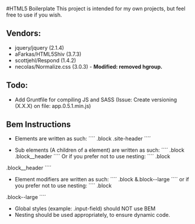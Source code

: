 #HTML5 Boilerplate
This project is intended for my own projects, but feel free to use if you wish.

## Vendors:
* jquery/jquery (2.1.4)
* aFarkas/HTML5Shiv (3.7.3)
* scottjehl/Respond (1.4.2)
* necolas/Normalize.css (3.0.3) - __Modified: removed hgroup.__

## Todo:
* Add Gruntfile for compiling JS and SASS (Issue: Create versioning (X.X.X) on file: app.0.5.1.min.js)

## Bem Instructions
* Elements are written as such: 
´´´´
.block
.site-header
´´´´

* Sub elements (A children of a element) are written as such:
´´´´
.block
	.block__header
´´´´
Or if you prefer not to use nesting:
´´´´
.block

.block__header
´´´´

* Element modifiers are written as such:
´´´´
.block
	&.block--large
´´´´
or if you prefer not to use nesting:
´´´´
.block

.block--large
´´´´
* Global styles (example: .input-field) should NOT use BEM
* Nesting should be used appropriately, to ensure dynamic code.
